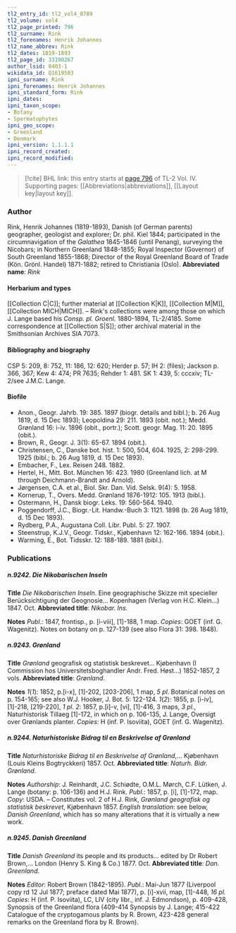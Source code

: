 ```yaml
---
tl2_entry_id: tl2_vol4_0789
tl2_volume: vol4
tl2_page_printed: 796
tl2_surname: Rink
tl2_forenames: Henrik Johannes
tl2_name_abbrev: Rink
tl2_dates: 1819-1893
tl2_page_id: 33190267
author_lsid: 8403-1
wikidata_id: Q1619503
ipni_surname: Rink
ipni_forenames: Henrik Johannes
ipni_standard_form: Rink
ipni_dates: 
ipni_taxon_scope: 
- Botany
- Spermatophytes
ipni_geo_scope: 
- Greenland
- Denmark
ipni_version: 1.1.1.1
ipni_record_created: 
ipni_record_modified:
---
```



> [!cite] BHL link: this entry starts at [page 796](https://www.biodiversitylibrary.org/page/33190267) of TL-2 Vol. IV.
> Supporting pages: [[Abbreviations|abbreviations]], [[Layout key|layout key]].

### Author

Rink, Henrik Johannes (1819-1893), Danish (of German parents) geographer, geologist and explorer; Dr. phil. Kiel 1844; participated in the circumnavigation of the *Galathea* 1845-1846 (until Penang), surveying the Nicobars; in Northern Greenland 1848-1855; Royal Inspector (Governor) of South Greenland 1855-1868; Director of the Royal Greenland Board of Trade (Kön. Grönl. Handel) 1871-1882; retired to Christiania (Oslo). 
**Abbreviated name**: *Rink*

#### Herbarium and types

[[Collection C|C]]; further material at [[Collection K|K]], [[Collection M|M]], [[Collection MICH|MICH]]. – Rink's collections were among those on which J. Lange based his *Consp. pl. Groenl.* 1880-1894, TL-2/4185. Some correspondence at [[Collection S|S]]; other archival material in the Smithsonian Archives SIA 7073.

#### Bibliography and biography

CSP 5: 209, 8: 752, 11: 186, 12: 620; Herder p. 57; IH 2: (files); Jackson p. 366, 367; Kew 4: 474; PR 7635; Rehder 1: 481. SK 1: 439, 5: cccxiv; TL-2/see J.M.C. Lange.

#### Biofile

- Anon., Geogr. Jahrb. 19: 385. 1897 (biogr. details and bibl.); b. 26 Aug 1819, d. 15 Dec 1893); Leopoldina 29: 211. 1893 (obit. not.); Medd. Grønland 16: i-iv. 1896 (obit., portr.); Scott. geogr. Mag. 11: 20. 1895 (obit.).
- Brown, R., Geogr. J. 3(1): 65-67. 1894 (obit.).
- Christensen, C., Danske bot. hist. 1: 500, 504, 604. 1925, 2: 298-299. 1925 (bibl.; b. 26 Aug 1819, d. 15 Dec 1893).
- Embacher, F., Lex. Reisen 248. 1882.
- Hertel, H., Mitt. Bot. München 16: 423. 1980 (Greenland lich. at M through Deichmann-Brandt and Arnold).
- Jørgensen, C.A. et al., Biol. Skr. Dan. Vid. Selsk. 9(4): 5. 1958.
- Kornerup, T., Overs. Medd. Grønland 1876-1912: 105. 1913 (bibl.).
- Ostermann, H., Dansk biogr. Leks. 19: 560-564. 1940.
- Poggendorff, J.C., Biogr.-Lit. Handw.-Buch 3: 1121. 1898 (b. 26 Aug 1819, d. 15 Dec 1893).
- Rydberg, P.A., Augustana Coll. Libr. Publ. 5: 27. 1907.
- Steenstrup, K.J.V., Geogr. Tidskr., Kjøbenhavn 12: 162-166. 1894 (obit.).
- Warming, E., Bot. Tidsskr. 12: 188-189. 1881 (bibl.).

### Publications

##### n.9242. Die Nikobarischen Inseln

**Title**
*Die Nikobarischen Inseln*. Eine geographische Skizze mit specieller Berücksichtigung der Geognosie... Kopenhagen (Verlag von H.C. Klein...) 1847. Oct.
**Abbreviated title**: *Nikobar. Ins.*

**Notes**
*Publ*.: 1847, frontisp., p. \[i-viii\], \[1\]-188, 1 map. *Copies*: GOET (inf. G. Wagenitz). Notes on botany on p. 127-139 (see also Flora 31: 398. 1848).

##### n.9243. Grønland

**Title**
*Grønland* geografisk og statistisk beskrevet... Kjøbenhavn (I Commission hos Universitetsboghandler Andr. Fred. Høst...) 1852-1857, 2 vols.
**Abbreviated title**: *Grønland*.

**Notes**
*1*(*1*): 1852, p.\[i-x\], \[1\]-202, \[203-206\], 1 map, *5 pl*. Botanical notes on p. 154-165; see also W.J. Hooker, J. Bot. 5: 122-124.
*1*(*2*): 1855, p. \[i-iv\], \[1\]-218, \[219-220\], *1 pl*.
*2*: 1857, p.\[i\]-v, \[vi\], \[1\]-416, 3 maps, *3 pl*., Naturhistorisk Tillaeg \[1\]-172, in which on p. 106-135, J. Lange, Oversigt over Grønlands planter.
*Copies*: H (inf. P. Isoviita), GOET (inf. G. Wagenitz).

##### n.9244. Naturhistoriske Bidrag til en Beskrivelse af Grønland

**Title**
*Naturhistoriske Bidrag til en Beskrivelse af Grønland*,... Kjøbenhavn (Louis Kleins Bogtryckkeri) 1857. Oct.
**Abbreviated title**: *Naturh. Bidr. Grønland*.

**Notes**
*Authorship*: J. Reinhardt, J.C. Schiødte, O.M.L. Mørch, C.F. Lütken, J. Lange (botany: p. 106-136) and H.J. Rink.
*Publ*.: 1857, p. \[i\], \[1\]-172, map. *Copy*: USDA. – Constitutes vol. 2 of H.J. Rink, *Grønland geografisk og statistisk beskrevet*, Kjøbenhavn 1857.
*English translation*: see below, *Danish Greenland*, which has so many alterations that it is virtually a new work.

##### n.9245. Danish Greenland

**Title**
*Danish Greenland* its people and its products... edited by Dr Robert Brown,... London (Henry S. King & Co.) 1877. Oct.
**Abbreviated title**: *Dan. Greenland*.

**Notes**
*Editor*: Robert Brown (1842-1895).
*Publ*.: Mai-Jun 1877 (Liverpool copy rd 12 Jul 1877; preface dated Mai 1877), p. \[i\]-xvii, map, \[1\]-448, *16 pl. Copies*: H (inf. P. Isoviita), LC, LIV (city libr., inf. J. Edmondson), p. 409-428, Synopsis of the Greenland flora (409-414 Synopsis by J. Lange; 415-422 Catalogue of the cryptogamous plants by R. Brown, 423-428 general remarks on the Greenland flora by R. Brown).

